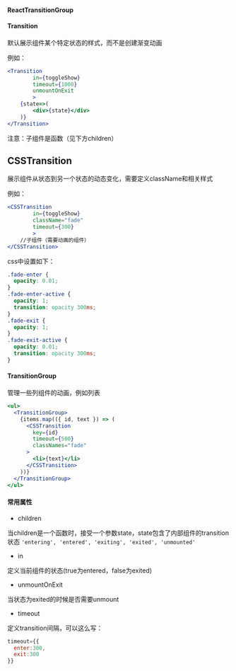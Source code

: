 #### ReactTransitionGroup

#### Transition

默认展示组件某个特定状态的样式，而不是创建渐变动画

例如：
```jsx
<Transition
        in={toggleShow}
        timeout={1000}
        unmountOnExit
        >
    {state=>(
        <div>{state}</div>
    )}
</Transition>
```
注意：子组件是函数（见下方children）

## CSSTransition

展示组件从状态到另一个状态的动态变化，需要定义className和相关样式

例如：
```jsx
<CSSTransition 
        in={toggleShow}
        className="fade"
        timeout={300}
        >
    //子组件（需要动画的组件）
</CSSTransition>
```
css中设置如下：
```css
.fade-enter {
  opacity: 0.01;
}
.fade-enter-active {
  opacity: 1;
  transition: opacity 300ms;
}
.fade-exit {
  opacity: 1;
}
.fade-exit-active {
  opacity: 0.01;
  transition: opacity 300ms;
}
```
#### TransitionGroup

管理一些列组件的动画，例如列表
```jsx
<ul>
  <TransitionGroup>
    {items.map(({ id, text }) => (
      <CSSTransition
        key={id}
        timeout={500}
        classNames="fade"
      >
        <li>{text}</li>
      </CSSTransition>
    ))}
  </TransitionGroup>
</ul>
```
#### 常用属性

* children

当children是一个函数时，接受一个参数state，state包含了内部组件的transition状态
`'entering', 'entered', 'exiting', 'exited', 'unmounted'`

* in

定义当前组件的状态(true为entered，false为exited)

* unmountOnExit 

当状态为exited的时候是否需要unmount

* timeout 

定义transition间隔，可以这么写：
```jsx
timeout={{
  enter:300,
  exit:300
}}
```

